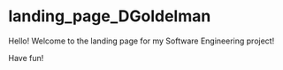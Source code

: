 # landing_page_DGoldelman

Hello! Welcome to the landing page for my Software Engineering project! 

Have fun!